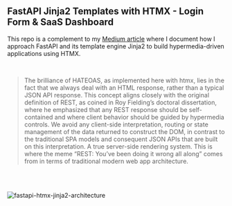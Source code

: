 
## FastAPI Jinja2 Templates with HTMX - Login Form & SaaS Dashboard

This repo is a complement to my [Medium article](https://medium.com/@strasbourgwebsolutions/fastapi-as-a-hypermedia-driven-application-w-htmx-jinja2templates-644c3bfa51d1) where I document how I approach FastAPI and its template engine Jinja2 to build hypermedia-driven applications using HTMX.

<br>

> The brilliance of HATEOAS, as implemented here with htmx, lies in the fact that we always deal with an HTML response, rather than a typical JSON API response. This concept aligns closely with the original definition of REST, as coined in Roy Fielding’s doctoral dissertation, where he emphasized that any REST response should be self-contained and where client behavior should be guided by hypermedia controls. We avoid any client-side interpretation, routing or state management of the data returned to construct the DOM, in contrast to the traditional SPA models and consequent JSON APIs that are built on this interpretation. A true server-side rendering system. This is where the meme “REST: You’ve been doing it wrong all along” comes from in terms of traditional modern web app architecture.

<br><br>

![fastapi-htmx-jinja2-architecture](https://github-production-user-asset-6210df.s3.amazonaws.com/117286481/382125967-125b0dd9-5283-4294-9bca-f232abb11aeb.jpg?X-Amz-Algorithm=AWS4-HMAC-SHA256&X-Amz-Credential=AKIAVCODYLSA53PQK4ZA%2F20241031%2Fus-east-1%2Fs3%2Faws4_request&X-Amz-Date=20241031T215424Z&X-Amz-Expires=300&X-Amz-Signature=38798cc8538407a0d2eb3499bf997d9fbf8c37cd78f95ce6d0329955fecf831a&X-Amz-SignedHeaders=host)


